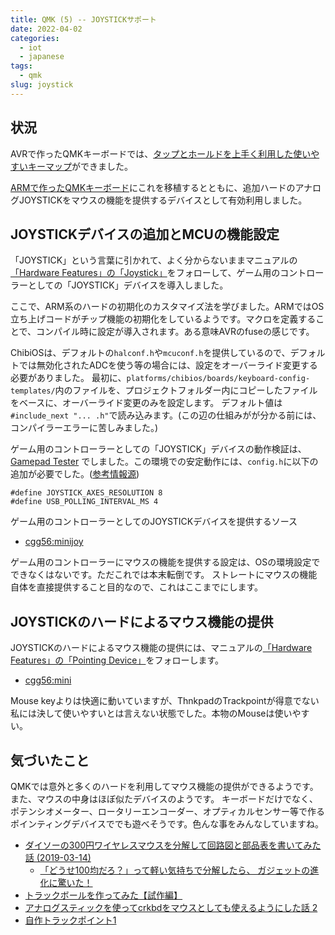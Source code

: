 ```yaml
---
title: QMK (5) -- JOYSTICKサポート
date: 2022-04-02
categories:
  - iot
  - japanese
tags:
  - qmk
slug: joystick
---
```


## 状況

AVRで作ったQMKキーボードでは、[タップとホールドを上手く利用した使いやすいキーマップ](/jp/2022/03/15/home-mt/)ができました。

[ARMで作ったQMKキーボード](/jp/2022/02/07/blackpill-1/)にこれを移植するとともに、追加ハードのアナログJOYSTICKをマウスの機能を提供するデバイスとして有効利用しました。

## JOYSTICKデバイスの追加とMCUの機能設定

「JOYSTICK」という言葉に引かれて、よく分からないままマニュアルの[「Hardware Features」の「Joystick」](https://docs.qmk.fm/#/feature_joystick)をフォローして、ゲーム用のコントローラーとしての「JOYSTICK」デバイスを導入しました。

ここで、ARM系のハードの初期化のカスタマイズ法を学びました。ARMではOS立ち上げコードがチップ機能の初期化をしているようです。マクロを定義することで、コンパイル時に設定が導入されます。ある意味AVRのfuseの感じです。

ChibiOSは、デフォルトの`halconf.h`や`mcuconf.h`を提供しているので、デフォルトでは無効化されたADCを使う等の場合には、設定をオーバーライド変更する必要がありました。
最初に、`platforms/chibios/boards/keyboard-config-templates/`内のファイルを、プロジェクトフォルダー内にコピーしたファイルをベースに、オーバーライド変更のみを設定します。
デフォルト値は`#include_next "... .h"`で読み込みます。(この辺の仕組みがが分かる前には、コンパイラーエラーに苦しみました。)

ゲーム用のコントローラーとしての「JOYSTICK」デバイスの動作検証は、[Gamepad Tester](https://gamepad-tester.com/)
でしました。この環境での安定動作には、`config.h`に以下の追加が必要でした。([参考情報源](https://www.reddit.com/r/ErgoMechKeyboards/comments/r6btqm/qmk_joystick_with_stm32f411_blackpill/))

```
#define JOYSTICK_AXES_RESOLUTION 8
#define USB_POLLING_INTERVAL_MS 4
```
ゲーム用のコントローラーとしてのJOYSTICKデバイスを提供するソース

* [cgg56:minijoy](https://github.com/osamuaoki/qmk_firmware/blob/osamu1/keyboards/cgg56/keymaps/minijoy/keymap.c)

ゲーム用のコントローラーにマウスの機能を提供する設定は、OSの環境設定でできなくはないです。ただこれでは本末転倒です。
ストレートにマウスの機能自体を直接提供すること目的なので、これはここまでにします。


## JOYSTICKのハードによるマウス機能の提供

JOYSTICKのハードによるマウス機能の提供には、マニュアルの[「Hardware Features」の「Pointing Device」](https://docs.qmk.fm/#/feature_pointing_device)をフォローします。

* [cgg56:mini](https://github.com/osamuaoki/qmk_firmware/blob/osamu1/keyboards/cgg56/keymaps/mini/keymap.c)

Mouse keyよりは快適に動いていますが、ThnkpadのTrackpointが得意でない私には決して使いやすいとは言えない状態でした。本物のMouseは使いやすい。

## 気づいたこと

QMKでは意外と多くのハードを利用してマウス機能の提供ができるようです。また、マウスの中身はほぼ似たデバイスのようです。
キーボードだけでなく、ポテンシオメーター、ロータリーエンコーダー、オプティカルセンサー等で作るポインティングデバイスででも遊べそうです。色んな事をみんなしていますね。

* [ダイソーの300円ワイヤレスマウスを分解して回路図と部品表を書いてみた話 (2019-03-14)](https://note.com/tomorrow56/n/n48285316a3ae)
    * [「どうせ100均だろ？」って軽い気持ちで分解したら、 ガジェットの進化に驚いた！](https://persol-tech-s.co.jp/i-engineer/technology/gadgetdisassembly)
* [トラックボールを作ってみた【試作編】](https://qiita.com/qzi00173/items/a59cd74d9c6aa33c3e3f)
* [アナログスティックを使ってcrkbdをマウスとしても使えるようにした話 2](https://note.com/mariotto1001/n/n5bfaf9b144bf)
* [自作トラックポイント1](https://qiita.com/kirin123kirin/items/04a6d4d9657489538e1a#%E3%83%88%E3%83%A9%E3%83%83%E3%82%AF%E3%83%9D%E3%82%A4%E3%83%B3%E3%83%88%E3%82%92%E5%88%86%E5%89%B2%E3%82%AD%E3%83%BC%E3%83%9C%E3%83%BC%E3%83%89%E3%81%AE%E5%8F%B3%E5%81%B4%E3%81%AB%E5%8F%96%E3%82%8A%E4%BB%98%E3%81%91%E3%81%9F%E3%81%84)

<!-- vim: se ai tw=150: -->


